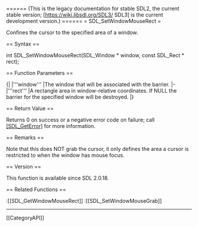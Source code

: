 ====== (This is the legacy documentation for stable SDL2, the current stable version; [https://wiki.libsdl.org/SDL3/ SDL3] is the current development version.) ======
= SDL_SetWindowMouseRect =

Confines the cursor to the specified area of a window.

== Syntax ==

<syntaxhighlight lang='c'>
int SDL_SetWindowMouseRect(SDL_Window * window, const SDL_Rect * rect);
</syntaxhighlight>

== Function Parameters ==

{|
|'''window'''
|The window that will be associated with the barrier.
|-
|'''rect'''
|A rectangle area in window-relative coordinates. If NULL the barrier for the specified window will be destroyed.
|}

== Return Value ==

Returns 0 on success or a negative error code on failure; call
[[SDL_GetError]]() for more information.

== Remarks ==

Note that this does NOT grab the cursor, it only defines the area a cursor
is restricted to when the window has mouse focus.

== Version ==

This function is available since SDL 2.0.18.

== Related Functions ==

:[[SDL_GetWindowMouseRect]]
:[[SDL_SetWindowMouseGrab]]

----
[[CategoryAPI]]


